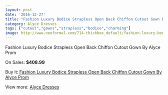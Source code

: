 ```yaml
---
layout: post
date: '2016-12-27'
title: "Fashion Luxury Bodice Strapless Open Back Chiffon Cutout Gown By Alyce Prom"
category: Alyce Dresses
tags: ["cutout","gowns","strapless","bodice","charming"]
image: http://www.neoformal.com/714-thickbox_default/fashion-luxury-bodice-strapless-open-back-chiffon-cutout-gown-by-alyce-prom.jpg
---
```

Fashion Luxury Bodice Strapless Open Back Chiffon Cutout Gown By Alyce Prom

On Sales: **$408.99**
<a href="https://www.neoformal.com/en/alyce-dresses/255-fashion-luxury-bodice-strapless-open-back-chiffon-cutout-gown-by-alyce-prom.html"><amp-img layout="responsive" width="600" height="600" src="//www.neoformal.com/714-thickbox_default/fashion-luxury-bodice-strapless-open-back-chiffon-cutout-gown-by-alyce-prom.jpg" alt="Fashion Luxury Bodice Strapless Open Back Chiffon Cutout Gown By Alyce Prom 0" /></a>
<a href="https://www.neoformal.com/en/alyce-dresses/255-fashion-luxury-bodice-strapless-open-back-chiffon-cutout-gown-by-alyce-prom.html"><amp-img layout="responsive" width="600" height="600" src="//www.neoformal.com/715-thickbox_default/fashion-luxury-bodice-strapless-open-back-chiffon-cutout-gown-by-alyce-prom.jpg" alt="Fashion Luxury Bodice Strapless Open Back Chiffon Cutout Gown By Alyce Prom 1" /></a>
<a href="https://www.neoformal.com/en/alyce-dresses/255-fashion-luxury-bodice-strapless-open-back-chiffon-cutout-gown-by-alyce-prom.html"><amp-img layout="responsive" width="600" height="600" src="//www.neoformal.com/716-thickbox_default/fashion-luxury-bodice-strapless-open-back-chiffon-cutout-gown-by-alyce-prom.jpg" alt="Fashion Luxury Bodice Strapless Open Back Chiffon Cutout Gown By Alyce Prom 2" /></a>
<a href="https://www.neoformal.com/en/alyce-dresses/255-fashion-luxury-bodice-strapless-open-back-chiffon-cutout-gown-by-alyce-prom.html"><amp-img layout="responsive" width="600" height="600" src="//www.neoformal.com/717-thickbox_default/fashion-luxury-bodice-strapless-open-back-chiffon-cutout-gown-by-alyce-prom.jpg" alt="Fashion Luxury Bodice Strapless Open Back Chiffon Cutout Gown By Alyce Prom 3" /></a>

Buy it: [Fashion Luxury Bodice Strapless Open Back Chiffon Cutout Gown By Alyce Prom](https://www.neoformal.com/en/alyce-dresses/255-fashion-luxury-bodice-strapless-open-back-chiffon-cutout-gown-by-alyce-prom.html "Fashion Luxury Bodice Strapless Open Back Chiffon Cutout Gown By Alyce Prom")

View more: [Alyce Dresses](https://www.neoformal.com/en/3-alyce-dresses "Alyce Dresses")